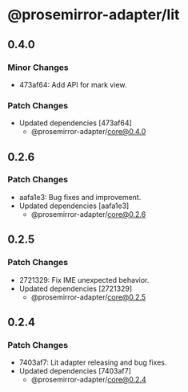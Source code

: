 # @prosemirror-adapter/lit

## 0.4.0

### Minor Changes

- 473af64: Add API for mark view.

### Patch Changes

- Updated dependencies [473af64]
  - @prosemirror-adapter/core@0.4.0

## 0.2.6

### Patch Changes

- aafa1e3: Bug fixes and improvement.
- Updated dependencies [aafa1e3]
  - @prosemirror-adapter/core@0.2.6

## 0.2.5

### Patch Changes

- 2721329: Fix IME unexpected behavior.
- Updated dependencies [2721329]
  - @prosemirror-adapter/core@0.2.5

## 0.2.4

### Patch Changes

- 7403af7: Lit adapter releasing and bug fixes.
- Updated dependencies [7403af7]
  - @prosemirror-adapter/core@0.2.4
